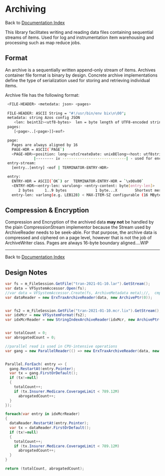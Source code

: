 ﻿# Archiving

Back to [Documentation Index](/src/documentation-index.md)

This library facilitates writing and reading data files containing sequential streams of items.
Used for log and instrumentation item warehousing and processing such as map reduce jobs.

## Format

An archive is a sequentially written append-only stream of items. Archives container file format
is binary by design. Concrete archive implementations define the type of serialization used for
storing and retrieving individual items.

Archive file has the following format:
```bash
 <FILE-HEADER> <metedata: json> <pages>
 
 FILE-HEADER: ASCII String = "#!/usr/bin/env bix\n\00";
 metadata: string Azos config JSON
    <len: beint32><utf8-bytes>  len = byte length of UTF8-encoded string containing config vector
 pages:
    [<page>..[<page>]]<eof>

 page:
   Pages are always aligned by 16
   PAGE-HDR = ASCII(`PAGE`)
   <PAGE-HDR><position: long><utcCreateDate: unixBElong><host: utf8string><app: atomBElong><entry-stream>  <eof|page-hdr>
             |-------- iv -----------------------------| - used for encryption             |compressed|
 entry-stream:
   [entry..[entry] <eof | TERMINATOR-ENTRY-HDR>

 entry:
   ENTRY-HDR = ASCII(`OK`) or  TERMINATOR-ENTRY-HDR = `\x00x00`
   <ENTRY-HDR><entry-len: varulong> <entry-content: byte[entry-len]>
      2 bytes     1..9 bytes             1 byte...X        Shortest message:  4 bytes
   entry-len: varlong(e.g. LEB128) < MAX-ITEM-SZ configurable (16 MByte by default)
```

## Compression & Encryption
Compression and Encryption of the archived data **may not** be handled by the plain CompressionStream implementor 
because the Stream used by ArchiveReader needs to be seek-able. For that purpose, the archive data is compressed and 
ciphered on a page level, however that is not the job of ArchiveWriter class. 
Pages are always 16-byte boundary aligned....WIP

---
Back to [Documentation Index](/src/documentation-index.md)



## Design Notes

```csharp
var fs = m_FileSession.GetFile("tran-2021-01-10.lar").GetStream();
var data = VFSystemAccessor.Open(fs);
//var data = VFSystemAccessor.Create(fs, ArchiveMetadata meta);//,  cmp: ComnpressionType.None, enc: EncryptorType.AES);
var dataReader = new ErxTraxArchiveReader(data, new ArchivePtr(0));


var fs2 = m_FileSession.GetFile("tran-2021-01-10.mcr.lix").GetStream();
var idxMcr = new VFSystemFormat(fs2);
var idxMcrReader = new StringIndexArchiveReader(idxMcr, new ArchivePtr(0));


var totalCount = 0;
var abrogatedCount = 0;

//parallel read is used in CPU-intensive operations
var gang = new ParallelReader(() => new ErxTraxArchiveReader(data, new ArchivePtr(0));


Parallel.ForEach( entry => {  
  gang.RestartAt(entry.Pointer);
  var tx = gang.FirstOrDefault();
  if (tx!=null)
  {
    totalCount++;
    if (tx.Insurer.Medicare.CoverageLimit < 789.12M) 
      abrogatedCount++; 
  }
});

foreach(var entry in idxMcrReader)
{
  dataReader.RestartAt(entry.Pointer);
  var tx = dataReader.FirstOrDefault();
  if (tx!=null)
  {
    totalCount++;
    if (tx.Insurer.Medicare.CoverageLimit < 789.12M) 
      abrogatedCount++; 
  }
}

return (totalCount, abrogatedCount);
```